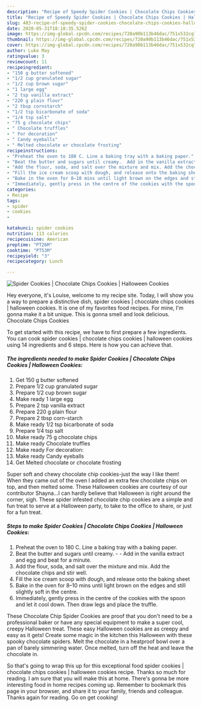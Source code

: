 ```yaml
---
description: "Recipe of Speedy Spider Cookies | Chocolate Chips Cookies | Halloween Cookies"
title: "Recipe of Speedy Spider Cookies | Chocolate Chips Cookies | Halloween Cookies"
slug: 483-recipe-of-speedy-spider-cookies-chocolate-chips-cookies-halloween-cookies
date: 2020-05-31T18:18:35.526Z
image: https://img-global.cpcdn.com/recipes/720a90b113b46dac/751x532cq70/spider-cookies-chocolate-chips-cookies-halloween-cookies-recipe-main-photo.jpg
thumbnail: https://img-global.cpcdn.com/recipes/720a90b113b46dac/751x532cq70/spider-cookies-chocolate-chips-cookies-halloween-cookies-recipe-main-photo.jpg
cover: https://img-global.cpcdn.com/recipes/720a90b113b46dac/751x532cq70/spider-cookies-chocolate-chips-cookies-halloween-cookies-recipe-main-photo.jpg
author: Luke May
ratingvalue: 3
reviewcount: 11
recipeingredient:
- "150 g butter softened"
- "1/2 cup granulated sugar"
- "1/2 cup brown sugar"
- "1 large egg"
- "2 tsp vanilla extract"
- "220 g plain flour"
- "2 tbsp cornstarch"
- "1/2 tsp bicarbonate of soda"
- "1/4 tsp salt"
- "75 g chocolate chips"
- " Chocolate truffles"
- " For decoration"
- " Candy eyeballs"
- " Melted chocolate or chocolate frosting"
recipeinstructions:
- "Preheat the oven to 180 C. Line a baking tray with a baking paper."
- "Beat the butter and sugars until creamy.  Add in the vanilla extract and egg and beat for a minute."
- "Add the flour, soda, and salt over the mixture and mix. Add the chocolate chips and stir well."
- "Fill the ice cream scoop with dough, and release onto the baking sheet"
- "Bake in the oven for 8–10 mins until light brown on the edges and still slightly soft in the centre."
- "Immediately, gently press in the centre of the cookies with the spoon and let it cool down. Then draw legs and place the truffle.​"
categories:
- Recipe
tags:
- spider
- cookies
- 

katakunci: spider cookies  
nutrition: 113 calories
recipecuisine: American
preptime: "PT26M"
cooktime: "PT53M"
recipeyield: "3"
recipecategory: Lunch

---
```



![Spider Cookies | Chocolate Chips Cookies | Halloween Cookies](https://img-global.cpcdn.com/recipes/720a90b113b46dac/751x532cq70/spider-cookies-chocolate-chips-cookies-halloween-cookies-recipe-main-photo.jpg)

Hey everyone, it's Louise, welcome to my recipe site. Today, I will show you a way to prepare a distinctive dish, spider cookies | chocolate chips cookies | halloween cookies. It is one of my favorites food recipes. For mine, I'm gonna make it a bit unique. This is gonna smell and look delicious.
 Chocolate Chips Cookies 

To get started with this recipe, we have to first prepare a few ingredients. You can cook spider cookies | chocolate chips cookies | halloween cookies using 14 ingredients and 6 steps. Here is how you can achieve that.

<!--inarticleads1-->

##### The ingredients needed to make Spider Cookies | Chocolate Chips Cookies | Halloween Cookies:

1. Get 150 g butter softened
1. Prepare 1/2 cup granulated sugar
1. Prepare 1/2 cup brown sugar
1. Make ready 1 large egg
1. Prepare 2 tsp vanilla extract
1. Prepare 220 g plain flour
1. Prepare 2 tbsp corn-starch
1. Make ready 1/2 tsp bicarbonate of soda
1. Prepare 1/4 tsp salt
1. Make ready 75 g chocolate chips
1. Make ready  Chocolate truffles
1. Make ready  For decoration:
1. Make ready  Candy eyeballs
1. Get  Melted chocolate or chocolate frosting


Super soft and chewy chocolate chip cookies-just the way I like them! When they came out of the oven I added an extra few chocolate chips on top, and then melted some. These Halloween cookies are courtesy of our contributor Shayna…I can hardly believe that Halloween is right around the corner, sigh. These spider infested chocolate chip cookies are a simple and fun treat to serve at a Halloween party, to take to the office to share, or just for a fun treat. 

<!--inarticleads2-->

##### Steps to make Spider Cookies | Chocolate Chips Cookies | Halloween Cookies:

1. Preheat the oven to 180 C. Line a baking tray with a baking paper.
1. Beat the butter and sugars until creamy. -  - Add in the vanilla extract and egg and beat for a minute.
1. Add the flour, soda, and salt over the mixture and mix. Add the chocolate chips and stir well.
1. Fill the ice cream scoop with dough, and release onto the baking sheet
1. Bake in the oven for 8–10 mins until light brown on the edges and still slightly soft in the centre.
1. Immediately, gently press in the centre of the cookies with the spoon and let it cool down. Then draw legs and place the truffle.​


These Chocolate Chip Spider Cookies are proof that you don&#39;t need to be a professional baker or have any special equipment to make a super cool, creepy Halloween treat. These easy Halloween cookies are as creepy and easy as it gets! Create some magic in the kitchen this Halloween with these spooky chocolate spiders. Melt the chocolate in a heatproof bowl over a pan of barely simmering water. Once melted, turn off the heat and leave the chocolate in. 

So that's going to wrap this up for this exceptional food spider cookies | chocolate chips cookies | halloween cookies recipe. Thanks so much for reading. I am sure that you will make this at home. There's gonna be more interesting food in home recipes coming up. Remember to bookmark this page in your browser, and share it to your family, friends and colleague. Thanks again for reading. Go on get cooking!
